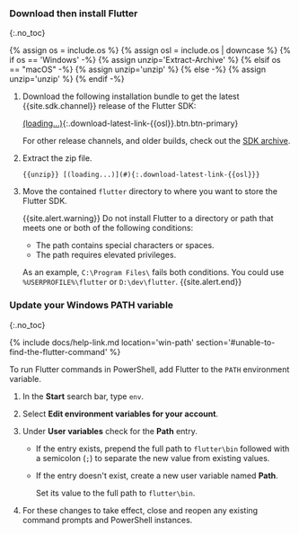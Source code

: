 ### Download then install Flutter
{:.no_toc}

{% assign os = include.os %}
{% assign osl = include.os | downcase %}
{% if os == 'Windows' -%}
   {% assign unzip='Extract-Archive' %}
{% elsif os == "macOS" -%}
   {% assign unzip='unzip' %}
{% else -%}
   {% assign unzip='unzip' %}
{% endif -%}

1. Download the following installation bundle to get the latest
   {{site.sdk.channel}} release of the Flutter SDK:

   [(loading...)](#){:.download-latest-link-{{osl}}.btn.btn-primary}

   For other release channels, and older builds,
   check out the [SDK archive][].

1. Extract the zip file.

   ```terminal
   {{unzip}} [(loading...)](#){:.download-latest-link-{{osl}}}
   ```

1. Move the contained `flutter` directory
   to where you want to store the Flutter SDK.

   {{site.alert.warning}}
   Do not install Flutter to a directory or path that meets
   one or both of the following conditions:

   - The path contains special characters or spaces.
   - The path requires elevated privileges.

   As an example, `C:\Program Files\` fails both conditions.
   You could use `%USERPROFILE%\flutter` or `D:\dev\flutter`.
   {{site.alert.end}}

[SDK archive]: {{site.url}}/release/archive

### Update your Windows PATH variable
{:.no_toc}

{% include docs/help-link.md location='win-path' section='#unable-to-find-the-flutter-command' %}

To run Flutter commands in PowerShell,
add Flutter to the `PATH` environment variable.

1. In the **Start** search bar, type `env`.

1. Select **Edit environment variables for your account**.

1. Under **User variables** check for the **Path** entry.

   * If the entry exists, prepend the full path to `flutter\bin`
     followed with a semicolon (`;`) to separate the new value from
     existing values.

   * If the entry doesn't exist,
     create a new user variable named **Path**.

     Set its value to the full path to `flutter\bin`.

1. For these changes to take effect,
   close and reopen any existing command prompts and PowerShell instances.
